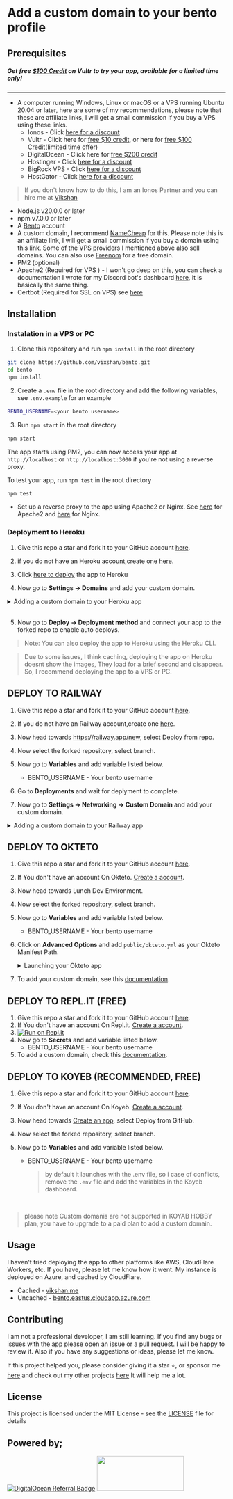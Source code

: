 # Add a custom domain to your bento profile

## Prerequisites

##### Get free [$100 Credit](https://www.vultr.com/?ref=9556008-8H) on Vultr to try your app, available for a limited time only!

---

- A computer running Windows, Linux or macOS or a VPS running Ubuntu 20.04 or
  later, here are some of my recommendations, please note that these are
  affiliate links, I will get a small commission if you buy a VPS using these
  links.
  - Ionos - Click [here for a discount](https://acn.ionos.com/SHA5)
  - Vultr - Click here for
    [free $10 credit](https://www.vultr.com/?ref=9556007), or here for
    [free $100 Credit](https://www.vultr.com/?ref=9556008-8H)(limited time
    offer)
  - DigitalOcean - Click here for
    [free $200 credit](https://digitalocean.pxf.io/vikshan)
  - Hostinger - Click [here for a discount](https://hostinger.sjv.io/vikshan)
  - BigRock VPS - Click [here for a discount](https://bigrock-in.sjv.io/vikshan)
  - HostGator - Click
    [here for a discount](https://partners.hostgator.com/vikshan)

> If you don't know how to do this, I am an Ionos Partner and you can hire me at
> [Vikshan](https://partnernetwork.ionos.com/partner/vixshan)

- Node.js v20.0.0 or later
- npm v7.0.0 or later
- A [Bento](https://bento.me/vikshan) account
- A custom domain, I recommend [NameCheap](https://namecheap.pxf.io/vikshan) for
  this. Please note this is an affiliate link, I will get a small commission if
  you buy a domain using this link. Some of the VPS providers I mentioned above
  also sell domains. You can also use [Freenom](https://freenom.com) for a free
  domain.
- PM2 (optional)
- Apache2 (Required for VPS ) - I won't go deep on this, you can check a
  documentation I wrote for my Discord bot's dashboard
  [here](https://docs.vikshan.me/installation/dashboard/custom-domain), it is
  basically the same thing.
- Certbot (Required for SSL on VPS) see
  [here](https://docs.vikshan.me/installation/dashboard/custom-domain/ssl-certificate)

## Installation

### Instalation in a VPS or PC

1. Clone this repository and run `npm install` in the root directory

```bash
git clone https://github.com/vixshan/bento.git
cd bento
npm install
```

2. Create a `.env` file in the root directory and add the following variables,
   see `.env.example` for an example

```bash
BENTO_USERNAME=<your bento username>
```

3. Run `npm start` in the root directory

```bash
npm start
```

The app starts using PM2, you can now access your app at `http://localhost` or
`http://localhost:3000` if you're not using a reverse proxy.

To test your app, run `npm test` in the root directory

```bash
npm test
```

- Set up a reverse proxy to the app using Apache2 or Nginx. See
  [here](https://docs.vikshan.me/installation/dashboard/custom-domain) for
  Apache2 and
  [here](https://docs.nginx.com/nginx/admin-guide/web-server/reverse-proxy/) for
  Nginx.

### Deployment to Heroku

1. Give this repo a star and fork it to your GitHub account
   [here](https://github.com/vixshan/bento/fork).
2. if you do not have an Heroku account,create one
   [here](https://signup.heroku.com/).
3. Click
   [here to deploy](https://dashboard.heroku.com/new?template=https%3A%2F%2Fgithub.com%2Fvixshan%2Fbento)
   the app to Heroku

4. Now go to <b>Settings -> Domains</b> and add your custom domain.

<details>
  <summary>Adding a custom domain to your Heroku app</summary>
  <img src="public/images/heroku-dom.jpeg">
</details>
<br>

5. Now go to <b>Deploy -> Deployment method</b> and connect your app to the
   forked repo to enable auto deploys.

> Note: You can also deploy the app to Heroku using the Heroku CLI.

> Due to some issues, I think caching, deploying the app on Heroku doesnt show
> the images, They load for a brief second and disappear. So, I recommend
> deploying the app to a VPS or PC.

## DEPLOY TO RAILWAY

1. Give this repo a star and fork it to your GitHub account
   [here](https://github.com/vixshan/bento/fork).

2. If you do not have an Railway account,create one
   [here](https://railway.app/).

3. Now head towards https://railway.app/new, select Deploy from repo.
4. Now select the forked repository, select branch.
5. Now go to <b>Variables</b> and add variable listed below.
   - BENTO_USERNAME - Your bento username
6. Go to <b>Deployments</b> and wait for deplyment to complete.
7. Now go to <b>Settings -> Networking -> Custom Domain</b> and add your custom
   domain.

<details>
  <summary>Adding a custom domain to your Railway app</summary>
  <img src="public/images/raiway-dom.jpeg">
</details>

## DEPLOY TO OKTETO

1. Give this repo a star and fork it to your GitHub account
   [here](https://github.com/vixshan/bento/fork).

2. If You don't have an account On Okteto.
   [Create a account](https://www.okteto.com/pricing/?plan=SaaS).

3. Now head towards Lunch Dev Environment.
4. Now select the forked repository, select branch.
5. Now go to <b>Variables</b> and add variable listed below.
   - BENTO_USERNAME - Your bento username
6. Click on <b>Advanced Options </b> and add `public/okteto.yml` as your Okteto
   Manifest Path.
   <details>
     <summary>Launching your Okteto app</summary>
     <img src="public/images/okteto.jpeg">
   </details>
7. To add your custom domain, see this
   [documentation](https://www.okteto.com/docs/cloud/custom-domains/).

## DEPLOY TO REPL.IT (FREE)

1. Give this repo a star and fork it to your GitHub account
   [here](https://github.com/vixshan/bento/fork).
2. If You don't have an account On Repl.it.
   [Create a account](https://repl.it/signup).
3. [![Run on Repl.it](https://repl.it/badge/github/vixshan/bento)](https://replit.com/github/vixshan/bento)
4. Now go to <b>Secrets</b> and add variable listed below.
   - BENTO_USERNAME - Your bento username
5. To add a custom domain, check this
   [documentation](https://docs.replit.com/hosting/custom-domains).

## DEPLOY TO KOYEB (RECOMMENDED, FREE)

1. Give this repo a star and fork it to your GitHub account
   [here](https://github.com/vixshan/bento/fork).
2. If You don't have an account On Koyeb.
   [Create a account](https://app.koyeb.com/signup).
3. Now head towards
   [Create an app](https://app.koyeb.com/apps/new/import-project), select Deploy
   from GitHub.
4. Now select the forked repository, select branch.
   
5. Now go to <b>Variables</b> and add variable listed below.

   - BENTO_USERNAME - Your bento username
     > by default it launches with the .env file, so i case of conflicts, remove
     > the `.env` file and add the variables in the Koyeb dashboard.

   <br>

> please note Custom domanis are not supported in KOYAB HOBBY plan, you have to
> upgrade to a paid plan to add a custom domain.

## Usage

I haven't tried deploying the app to other platforms like AWS, CloudFlare
Workers, etc. If you have, please let me know how it went. My instance is
deployed on Azure, and cached by CloudFlare.

- Cached - [vikshan.me](https://vikshan.me)
- Uncached -
  [bento.eastus.cloudapp.azure.com](https://bento.eastus.cloudapp.azure.com/)

## Contributing

I am not a professional developer, I am still learning. If you find any bugs or
issues with the app please open an issue or a pull request. I will be happy to
review it. Also if you have any suggestions or ideas, please let me know.

If this project helped you, please consider giving it a star ⭐, or sponsor me
[here](https://github.com/sponsors/vixshan) and check out my other projects
[here](https://github.com/vixshan?tab=repositories) It will help me a lot.

## License

This project is licensed under the MIT License - see the [LICENSE](LICENSE) file
for details

## Powered by;

[![DigitalOcean Referral Badge](https://web-platforms.sfo2.cdn.digitaloceanspaces.com/WWW/Badge%201.svg)](https://www.digitalocean.com/?refcode=c5587212fe39&utm_campaign=Referral_Invite&utm_medium=Referral_Program&utm_source=badge)
<a href="https://www.vultr.com/?ref=9556008-8H"><img src="https://www.vultr.com/media/logo_ondark.svg" width="200" height="80"></a>
